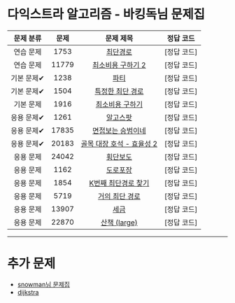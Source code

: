 # 다익스트라 알고리즘 - 바킹독님 문제집

| 문제 분류 | 문제 | 문제 제목 | 정답 코드 |
| :--: | :--: | :--: | :--: |
| 연습 문제 | 1753 | [최단경로](https://www.acmicpc.net/problem/1753) | [정답 코드] |
| 연습 문제 | 11779 | [최소비용 구하기 2](https://www.acmicpc.net/problem/11779) | [정답 코드] |
| 기본 문제✔ | 1238 | [파티](https://www.acmicpc.net/problem/1238) | [정답 코드] |
| 기본 문제✔ | 1504 | [특정한 최단 경로](https://www.acmicpc.net/problem/1504) | [정답 코드] |
| 기본 문제 | 1916 | [최소비용 구하기](https://www.acmicpc.net/problem/1916) | [정답 코드] |
| 응용 문제✔ | 1261 | [알고스팟](https://www.acmicpc.net/problem/1261) | [정답 코드] |
| 응용 문제✔ | 17835 | [면접보는 승범이네](https://www.acmicpc.net/problem/17835) | [정답 코드] |
| 응용 문제✔ | 20183 | [골목 대장 호석 - 효율성 2](https://www.acmicpc.net/problem/20183) | [정답 코드] |
| 응용 문제 | 24042 | [횡단보도](https://www.acmicpc.net/problem/24042) | [정답 코드] |
| 응용 문제 | 1162 | [도로포장](https://www.acmicpc.net/problem/1162) | [정답 코드] |
| 응용 문제 | 1854 | [K번째 최단경로 찾기](https://www.acmicpc.net/problem/1854) |[정답 코드] |
| 응용 문제 | 5719 | [거의 최단 경로](https://www.acmicpc.net/problem/5719) | [정답 코드] |
| 응용 문제 | 13907 | [세금](https://www.acmicpc.net/problem/13907) | [정답 코드]  |
| 응용 문제 | 22870 | [산책 (large)](https://www.acmicpc.net/problem/22870) | [정답 코드]  |

---
# 추가 문제
- [snowman님 문제집](https://www.acmicpc.net/workbook/view/1711)
- [dijkstra](https://www.acmicpc.net/problemset?sort=ac_desc&algo=22)
